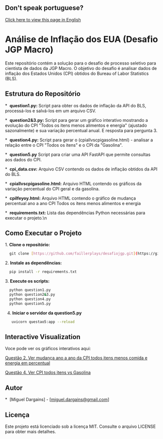 ## Don't speak portuguese?
[Click here to view this page in English](https://github.com/faillerplays/desafiojgp/blob/main/README-en.md)
# Análise de Inflação dos EUA (Desafio JGP Macro)

Este repositório contém a solução para o desafio de processo seletivo para cientista de dados da JGP Macro. O objetivo do desafio é analisar dados de inflação dos Estados Unidos (CPI) obtidos do Bureau of Labor Statistics (BLS).

## Estrutura do Repositório

*  **question1.py:** Script para obter os dados de inflação da API do BLS, processá-los e salvá-los em um arquivo CSV.

*  **question2&3.py:** Script para gerar um gráfico interativo mostrando a evolução do CPI "Todos os itens menos alimentos e energia" (ajustado sazonalmente) e sua variação percentual anual. E resposta para pergunta 3.

*  **question4.py:** Script para gerar o (cpiallvscpigasoline.html) - analisar a relação entre o CPI "Todos os itens" e o CPI da "Gasolina".

*  **question5.py** Script para criar uma API FastAPI que permite consultas aos dados do CPI.

*  **cpi_data.csv:** Arquivo CSV contendo os dados de inflação obtidos da API do BLS.

*  **cpiallvscpigasoline.html:** Arquivo HTML contendo os gráficos da variação percentual do CPI geral e da gasolina.

*  **cpilfeyoy.html:** Arquivo HTML contendo o gráfico de mudança percentual ano a ano CPI Todos os itens menos alimentos e energia 

*  **requirements.txt:** Lista das dependências Python necessárias para executar o projeto.\n

## Como Executar o Projeto

1. **Clone o repositório:**
  
```bash
  git clone [https://github.com/faillerplays/desafiojgp.git](https://github.com/faillerplays/desafiojgp.git)
```


2. **Instale as dependências:**
  
```bash
  pip install -r requirements.txt
```


3. **Execute os scripts:**
  
```bash
  python question1.py
  python question2&3.py
  python question4.py
  python question5.py
```
4. **Iniciar o servidor da question5.py**
  
```bash
   uvicorn questao5:app --reload
```

## Interactive Visualization

Voce pode ver os gráficos interativos aqui:

[Questão 2. Ver mudança ano a ano da CPI todos itens menos comida e energia em percentual](https://faillerplays.github.io/desafiojgp/cpilfeyoy.html)

[Questão 4. Ver CPI todos itens vs Gasolina](https://faillerplays.github.io/desafiojgp/cpiallvscpigasoline.html)



## Autor

*  [Miguel Dargains] - [miguel.dargains@gmail.com]

## Licença

Este projeto está licenciado sob a licença MIT. Consulte o arquivo LICENSE para obter mais detalhes.
